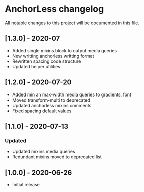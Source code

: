 # AnchorLess changelog

All notable changes to this project will be documented in this file.

## [1.3.0] - 2020-07
 - Added single mixins block to output media queries
 - New writting anchorless writting format
 - Rewritten spacing code structure
 - Updated helper utilities

## [1.2.0] - 2020-07-20
- Added min an max-width media queries to gradients, font
- Moved transform-multi to deprecated
- Updated anchorless mixins comments
- Fixed spacing default values

## [1.1.0] - 2020-07-13
### Updated
- Updated mixins media queries
- Redundant mixins moved to deprecated list

## [1.0.0] - 2020-06-26
- Initial release